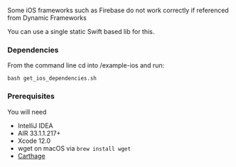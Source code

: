 Some iOS frameworks such as Firebase do not work correctly if referenced from Dynamic Frameworks

You can use a single static Swift based lib for this.


### Dependencies
From the command line cd into /example-ios and run:

```shell
bash get_ios_dependencies.sh
```


### Prerequisites

You will need

- IntelliJ IDEA
- AIR 33.1.1.217+
- Xcode 12.0
- wget on macOS via `brew install wget`
- [Carthage](https://github.com/Carthage/Carthage#installing-carthage)
